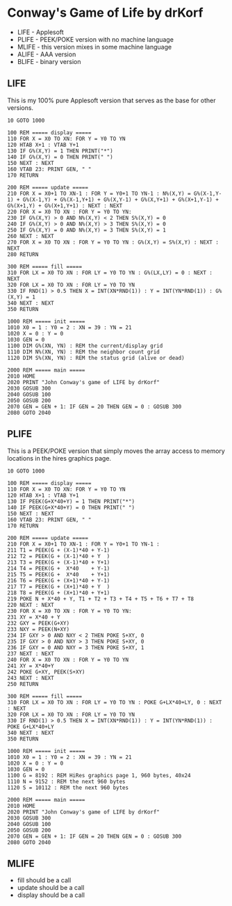Conway's Game of Life by drKorf
===============================

+ LIFE - Applesoft
+ PLIFE - PEEK/POKE version with no machine language
+ MLIFE - this version mixes in some machine language
+ ALIFE - AAA version
+ BLIFE - binary version


## LIFE ##

This is my 100% pure Applesoft version that serves as the base for other
versions.

```
10 GOTO 1000

100 REM ===== display =====
110 FOR X = X0 TO XN: FOR Y = Y0 TO YN
120 HTAB X+1 : VTAB Y+1
130 IF G%(X,Y) = 1 THEN PRINT("*")
140 IF G%(X,Y) = 0 THEN PRINT(" ")
150 NEXT : NEXT
160 VTAB 23: PRINT GEN, " "
170 RETURN

200 REM ===== update =====
210 FOR X = X0+1 TO XN-1 : FOR Y = Y0+1 TO YN-1 : N%(X,Y) = G%(X-1,Y-1) + G%(X-1,Y) + G%(X-1,Y+1) + G%(X,Y-1) + G%(X,Y+1) + G%(X+1,Y-1) + G%(X+1,Y) + G%(X+1,Y+1) : NEXT : NEXT
220 FOR X = X0 TO XN : FOR Y = Y0 TO YN:
230 IF G%(X,Y) > 0 AND N%(X,Y) < 2 THEN S%(X,Y) = 0
240 IF G%(X,Y) > 0 AND N%(X,Y) > 3 THEN S%(X,Y) = 0
250 IF G%(X,Y) = 0 AND N%(X,Y) = 3 THEN S%(X,Y) = 1
260 NEXT : NEXT
270 FOR X = X0 TO XN : FOR Y = Y0 TO YN : G%(X,Y) = S%(X,Y) : NEXT : NEXT
280 RETURN

300 REM ===== fill =====
310 FOR LX = X0 TO XN : FOR LY = Y0 TO YN : G%(LX,LY) = 0 : NEXT : NEXT
320 FOR LX = X0 TO XN : FOR LY = Y0 TO YN
330 IF RND(1) > 0.5 THEN X = INT(XN*RND(1)) : Y = INT(YN*RND(1)) : G%(X,Y) = 1
340 NEXT : NEXT
350 RETURN

1000 REM ===== init =====
1010 X0 = 1 : Y0 = 2 : XN = 39 : YN = 21
1020 X = 0 : Y = 0
1030 GEN = 0
1100 DIM G%(XN, YN) : REM the current/display grid
1110 DIM N%(XN, YN) : REM the neighbor count grid
1120 DIM S%(XN, YN) : REM the status grid (alive or dead)

2000 REM ===== main =====
2010 HOME
2020 PRINT "John Conway's game of LIFE by drKorf"
2030 GOSUB 300
2040 GOSUB 100
2050 GOSUB 200
2070 GEN = GEN + 1: IF GEN = 20 THEN GEN = 0 : GOSUB 300
2080 GOTO 2040
```

## PLIFE ##

This is a PEEK/POKE version that simply moves the array access to memory
locations in the hires graphics page.

```
10 GOTO 1000

100 REM ===== display =====
110 FOR X = X0 TO XN: FOR Y = Y0 TO YN
120 HTAB X+1 : VTAB Y+1
130 IF PEEK(G+X*40+Y) = 1 THEN PRINT("*")
140 IF PEEK(G+X*40+Y) = 0 THEN PRINT(" ")
150 NEXT : NEXT
160 VTAB 23: PRINT GEN, " "
170 RETURN

200 REM ===== update =====
210 FOR X = X0+1 TO XN-1 : FOR Y = Y0+1 TO YN-1 :
211 T1 = PEEK(G + (X-1)*40 + Y-1)
212 T2 = PEEK(G + (X-1)*40 + Y  )
213 T3 = PEEK(G + (X-1)*40 + Y+1)
214 T4 = PEEK(G +  X*40    + Y-1)
215 T5 = PEEK(G +  X*40    + Y+1)
216 T6 = PEEK(G + (X+1)*40 + Y-1)
217 T7 = PEEK(G + (X+1)*40 + Y  )
218 T8 = PEEK(G + (X+1)*40 + Y+1)
219 POKE N + X*40 + Y, T1 + T2 + T3 + T4 + T5 + T6 + T7 + T8
220 NEXT : NEXT
230 FOR X = X0 TO XN : FOR Y = Y0 TO YN:
231 XY = X*40 + Y
232 GXY = PEEK(G+XY)
233 NXY = PEEK(N+XY)
234 IF GXY > 0 AND NXY < 2 THEN POKE S+XY, 0
235 IF GXY > 0 AND NXY > 3 THEN POKE S+XY, 0
236 IF GXY = 0 AND NXY = 3 THEN POKE S+XY, 1
237 NEXT : NEXT
240 FOR X = X0 TO XN : FOR Y = Y0 TO YN
241 XY = X*40+Y
242 POKE G+XY, PEEK(S+XY)
243 NEXT : NEXT
250 RETURN

300 REM ===== fill =====
310 FOR LX = X0 TO XN : FOR LY = Y0 TO YN : POKE G+LX*40+LY, 0 : NEXT : NEXT
320 FOR LX = X0 TO XN : FOR LY = Y0 TO YN
330 IF RND(1) > 0.5 THEN X = INT(XN*RND(1)) : Y = INT(YN*RND(1)) : POKE G+LX*40+LY
340 NEXT : NEXT
350 RETURN

1000 REM ===== init =====
1010 X0 = 1 : Y0 = 2 : XN = 39 : YN = 21
1020 X = 0 : Y = 0
1030 GEN = 0
1100 G = 8192 : REM HiRes graphics page 1, 960 bytes, 40x24
1110 N = 9152 : REM the next 960 bytes
1120 S = 10112 : REM the next 960 bytes

2000 REM ===== main =====
2010 HOME
2020 PRINT "John Conway's game of LIFE by drKorf"
2030 GOSUB 300
2040 GOSUB 100
2050 GOSUB 200
2070 GEN = GEN + 1: IF GEN = 20 THEN GEN = 0 : GOSUB 300
2080 GOTO 2040
```

## MLIFE ##

+ fill should be a call
+ update should be a call
+ display should be a call
